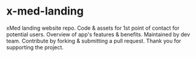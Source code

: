 # x-med-landing
xMed landing website repo. Code &amp; assets for 1st point of contact for potential users. Overview of app's features &amp; benefits. Maintained by dev team. Contribute by forking &amp; submitting a pull request. Thank you for supporting the project.
